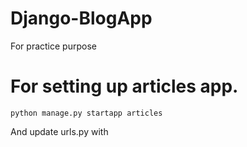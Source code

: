 # Django-BlogApp
For practice purpose

# For setting up articles app. 

`python manage.py startapp articles`

And update urls.py with 
